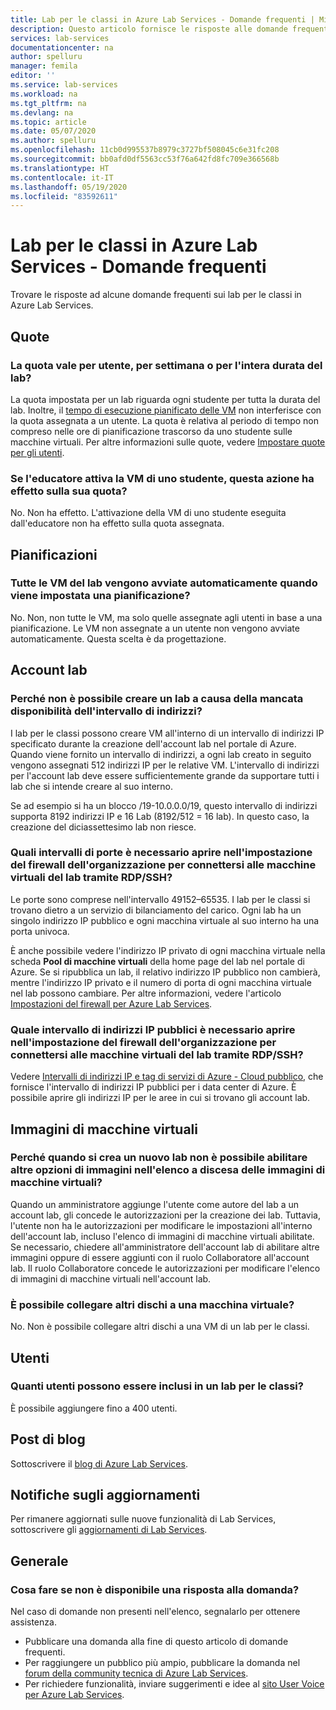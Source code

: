 ```yaml
---
title: Lab per le classi in Azure Lab Services - Domande frequenti | Microsoft Docs
description: Questo articolo fornisce le risposte alle domande frequenti sui lab per le classi in Azure Lab Services.
services: lab-services
documentationcenter: na
author: spelluru
manager: femila
editor: ''
ms.service: lab-services
ms.workload: na
ms.tgt_pltfrm: na
ms.devlang: na
ms.topic: article
ms.date: 05/07/2020
ms.author: spelluru
ms.openlocfilehash: 11cb0d995537b8979c3727bf508045c6e31fc208
ms.sourcegitcommit: bb0afd0df5563cc53f76a642fd8fc709e366568b
ms.translationtype: HT
ms.contentlocale: it-IT
ms.lasthandoff: 05/19/2020
ms.locfileid: "83592611"
---
```

# <a name="classroom-labs-in-azure-lab-services--frequently-asked-questions-faq"></a>Lab per le classi in Azure Lab Services - Domande frequenti
Trovare le risposte ad alcune domande frequenti sui lab per le classi in Azure Lab Services. 

## <a name="quotas"></a>Quote

### <a name="is-the-quota-per-user-or-per-week-or-per-entire-duration-of-the-lab"></a>La quota vale per utente, per settimana o per l'intera durata del lab? 
La quota impostata per un lab riguarda ogni studente per tutta la durata del lab. Inoltre, il [tempo di esecuzione pianificato delle VM](how-to-create-schedules.md) non interferisce con la quota assegnata a un utente. La quota è relativa al periodo di tempo non compreso nelle ore di pianificazione trascorso da uno studente sulle macchine virtuali.  Per altre informazioni sulle quote, vedere [Impostare quote per gli utenti](how-to-configure-student-usage.md#set-quotas-for-users).

### <a name="if-educator-turns-on-a-student-vm-does-that-affect-the-student-quota"></a>Se l'educatore attiva la VM di uno studente, questa azione ha effetto sulla sua quota? 
No. Non ha effetto. L'attivazione della VM di uno studente eseguita dall'educatore non ha effetto sulla quota assegnata. 

## <a name="schedules"></a>Pianificazioni

### <a name="do-all-vms-in-the-lab-start-automatically-when-a-schedule-is-set"></a>Tutte le VM del lab vengono avviate automaticamente quando viene impostata una pianificazione? 
No. Non, non tutte le VM, ma solo quelle assegnate agli utenti in base a una pianificazione. Le VM non assegnate a un utente non vengono avviate automaticamente. Questa scelta è da progettazione. 

## <a name="lab-accounts"></a>Account lab

### <a name="why-am-i-not-able-to-create-a-lab-because-of-unavailability-of-the-address-range"></a>Perché non è possibile creare un lab a causa della mancata disponibilità dell'intervallo di indirizzi? 
I lab per le classi possono creare VM all'interno di un intervallo di indirizzi IP specificato durante la creazione dell'account lab nel portale di Azure. Quando viene fornito un intervallo di indirizzi, a ogni lab creato in seguito vengono assegnati 512 indirizzi IP per le relative VM. L'intervallo di indirizzi per l'account lab deve essere sufficientemente grande da supportare tutti i lab che si intende creare al suo interno. 

Se ad esempio si ha un blocco /19-10.0.0.0/19, questo intervallo di indirizzi supporta 8192 indirizzi IP e 16 Lab (8192/512 = 16 lab). In questo caso, la creazione del diciassettesimo lab non riesce.

### <a name="what-port-ranges-should-i-open-on-my-organizations-firewall-setting-to-connect-to-lab-virtual-machines-via-rdpssh"></a>Quali intervalli di porte è necessario aprire nell'impostazione del firewall dell'organizzazione per connettersi alle macchine virtuali del lab tramite RDP/SSH?

Le porte sono comprese nell'intervallo 49152–65535. I lab per le classi si trovano dietro a un servizio di bilanciamento del carico. Ogni lab ha un singolo indirizzo IP pubblico e ogni macchina virtuale al suo interno ha una porta univoca. 

È anche possibile vedere l'indirizzo IP privato di ogni macchina virtuale nella scheda **Pool di macchine virtuali** della home page del lab nel portale di Azure. Se si ripubblica un lab, il relativo indirizzo IP pubblico non cambierà, mentre l'indirizzo IP privato e il numero di porta di ogni macchina virtuale nel lab possono cambiare. Per altre informazioni, vedere l'articolo [Impostazioni del firewall per Azure Lab Services](how-to-configure-firewall-settings.md).

### <a name="what-public-ip-address-range-should-i-open-on-my-organizations-firewall-settings-to-connect-to-lab-virtual-machines-via-rdpssh"></a>Quale intervallo di indirizzi IP pubblici è necessario aprire nell'impostazione del firewall dell'organizzazione per connettersi alle macchine virtuali del lab tramite RDP/SSH?
Vedere [Intervalli di indirizzi IP e tag di servizi di Azure - Cloud pubblico](https://www.microsoft.com/download/details.aspx?id=56519), che fornisce l'intervallo di indirizzi IP pubblici per i data center di Azure. È possibile aprire gli indirizzi IP per le aree in cui si trovano gli account lab.

## <a name="virtual-machine-images"></a>Immagini di macchine virtuali

### <a name="as-a-lab-creator-why-cant-i-enable-additional-image-options-in-the-virtual-machine-images-dropdown-when-creating-a-new-lab"></a>Perché quando si crea un nuovo lab non è possibile abilitare altre opzioni di immagini nell'elenco a discesa delle immagini di macchine virtuali?

Quando un amministratore aggiunge l'utente come autore del lab a un account lab, gli concede le autorizzazioni per la creazione dei lab. Tuttavia, l'utente non ha le autorizzazioni per modificare le impostazioni all'interno dell'account lab, incluso l'elenco di immagini di macchine virtuali abilitate. Se necessario, chiedere all'amministratore dell'account lab di abilitare altre immagini oppure di essere aggiunti con il ruolo Collaboratore all'account lab. Il ruolo Collaboratore concede le autorizzazioni per modificare l'elenco di immagini di macchine virtuali nell'account lab.

### <a name="can-i-attach-additional-disks-to-a-virtual-machine"></a>È possibile collegare altri dischi a una macchina virtuale?
No. Non è possibile collegare altri dischi a una VM di un lab per le classi. 

## <a name="users"></a>Utenti

### <a name="how-many-users-can-be-in-a-classroom-lab"></a>Quanti utenti possono essere inclusi in un lab per le classi?
È possibile aggiungere fino a 400 utenti. 

## <a name="blog-post"></a>Post di blog
Sottoscrivere il [blog di Azure Lab Services](https://aka.ms/azlabs-blog).

## <a name="update-notifications"></a>Notifiche sugli aggiornamenti
Per rimanere aggiornati sulle nuove funzionalità di Lab Services, sottoscrivere gli [aggiornamenti di Lab Services](https://azure.microsoft.com/updates/?product=lab-services).

## <a name="general"></a>Generale
### <a name="what-if-my-question-isnt-answered-here"></a>Cosa fare se non è disponibile una risposta alla domanda?
Nel caso di domande non presenti nell'elenco, segnalarlo per ottenere assistenza.

- Pubblicare una domanda alla fine di questo articolo di domande frequenti. 
- Per raggiungere un pubblico più ampio, pubblicare la domanda nel [forum della community tecnica di Azure Lab Services](https://techcommunity.microsoft.com/t5/azure-lab-services/bd-p/AzureLabServices). 
- Per richiedere funzionalità, inviare suggerimenti e idee al [sito User Voice per Azure Lab Services](https://feedback.azure.com/forums/320373-lab-services?category_id=352774).


